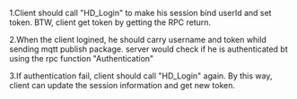 1.Client should call "HD_Login" to make his session bind userId and set token.
BTW, client get token by getting the RPC return.

2.When the client logined, he should carry username and token whild sending mqtt publish package.
server would check if he is authenticated bt using the rpc function "Authentication"

3.If authentication fail, client should call "HD_Login" again.
By this way, client can update the session information and get new token.